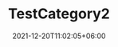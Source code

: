 ---
title: "TestCategory2"
date: 2021-12-20T11:02:05+06:00
icon: "ti-package"
description: "This is a test page"
# type : "docs"
---